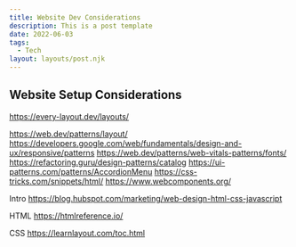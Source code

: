 ```yaml
---
title: Website Dev Considerations
description: This is a post template
date: 2022-06-03
tags:
  - Tech
layout: layouts/post.njk
---
```


## Website Setup Considerations
https://every-layout.dev/layouts/

https://web.dev/patterns/layout/
https://developers.google.com/web/fundamentals/design-and-ux/responsive/patterns
https://web.dev/patterns/web-vitals-patterns/fonts/
https://refactoring.guru/design-patterns/catalog
https://ui-patterns.com/patterns/AccordionMenu
https://css-tricks.com/snippets/html/
https://www.webcomponents.org/

Intro
https://blog.hubspot.com/marketing/web-design-html-css-javascript

HTML
https://htmlreference.io/

CSS
https://learnlayout.com/toc.html